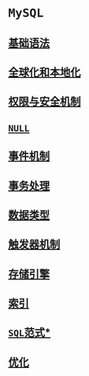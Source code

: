 # `MySQL`

## [基础语法](./mysql.md)

## [全球化和本地化](./mysql全球化和本地化.md) 

## [权限与安全机制](./mysql安全机制.md) 

## [`NULL`](./mysql_NULL详解.md) 

## [事件机制](./mysql事件.md) 

## [事务处理](./mysql事务处理.md) 

## [数据类型](./mysql数据类型.md)

## [触发器机制](./mysql触发器.md) 

## [存储引擎](./mysql存储引擎.md)

## [索引](./索引.md)

## [`SQL`范式*](./SQL范式.md) 

## [优化](./SQL优化.md) 